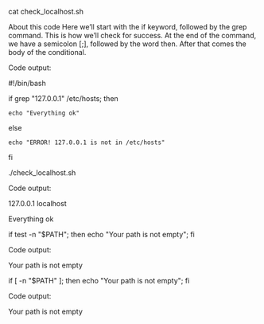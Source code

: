 cat check_localhost.sh

About this code
Here we’ll start with the if keyword, followed by the grep command. This is how we’ll check for success. At the end of the command, we have a semicolon [;], followed by the word then. After that comes the body of the conditional.

Code output:

#!/bin/bash

if grep "127\.0\.0\.1" /etc/hosts; then

    echo "Everything ok"

else

    echo "ERROR! 127.0.0.1 is not in /etc/hosts"

fi

./check_localhost.sh

Code output:

127.0.0.1 localhost

Everything ok

if test -n "$PATH"; then echo "Your path is not empty"; fi

Code output:

Your path is not empty

if [ -n "$PATH" ]; then echo "Your path is not empty"; fi

Code output:

Your path is not empty
